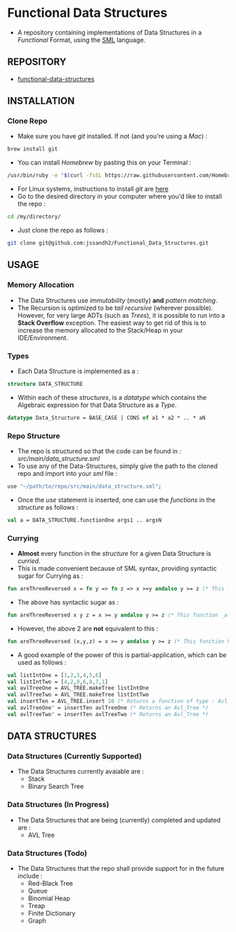 # Functional Data Structures
* A repository containing implementations of Data Structures in a _Functional_ Format, using the [SML](https://en.wikipedia.org/wiki/Standard_ML) language.

## REPOSITORY
* [functional-data-structures](https://github.com/jssandh2/functional-data-structures)

## INSTALLATION
### Clone Repo
* Make sure you have _git_ installed. If not (and you're using a _Mac_) :
```bash 
brew install git 
```
* You can install _Homebrew_ by pasting this on your Terminal :
```bash
/usr/bin/ruby -e "$(curl -fsSL https://raw.githubusercontent.com/Homebrew/install/master/install)"
```
* For Linux systems, instructions to install _git_ are [here](https://git-scm.com/book/en/v1/Getting-Started-Installing-Git)
* Go to the desired directory in your computer where you'd like to install the repo :
```bash
cd /my/directory/
```
* Just clone the repo as follows :
```bash
git clone git@github.com:jssandh2/Functional_Data_Structures.git
```
## USAGE
### Memory Allocation
* The Data Structures use _immutability_ (mostly) **and** _pattern matching_.
* The Recursion is optimized to be _tail recursive_ (wherever possible). However, for very large ADTs (such as _Trees_), it is possible to run into a **Stack Overflow** exception. The easiest way to get rid of this is to increase the memory allocated to the Stack/Heap in your IDE/Environment.

### Types
* Each Data Structure is implemented as a :
```sml
structure DATA_STRUCTURE
```
* Within each of these _structures_, is a _datatype_ which contains the Algebraic expression for that Data Structure as a _Type_.
```sml
datatype Data_Structure = BASE_CASE | CONS of a1 * a2 * .. * aN
```

### Repo Structure
* The repo is structured so that the code can be found in : _src/main/data_structure.sml_
* To use any of the Data-Structures, simply give the path to the cloned repo and import into your _sml_ file :
```sml
use "~/path/to/repo/src/main/data_structure.sml";
```
* Once the _use_ statement is inserted, one can use the _functions_ in the _structure_ as follows :
```sml
val a = DATA_STRUCTURE.functionOne args1 .. argsN
```

### Currying
* **Almost** every function in the _structure_ for a given Data Structure is _curried_. 
* This is made convenient because of SML syntax, providing syntactic sugar for Currying as :
```sml
fun areThreeReversed x = fn y => fn z => x >=y andalso y >= z (* This function has type : int -> int -> int -> bool *)
```
* The above has syntactic sugar as :
```sml
fun areThreeReversed x y z = x >= y andalso y >= z (* This function _also_ has type : int -> int -> int -> bool *)
```
* However, the above 2 are **not** equivalent to this :
```sml
fun areThreeReversed (x,y,z) = x >= y andalso y >= z (* This function has type : (int*int*int) -> bool *)
```
* A good example of the power of this is partial-application, which can be used as follows :
```sml
val listIntOne = [1,2,3,4,5,6]
val listIntTwo = [4,2,9,6,8,7,1]
val avlTreeOne = AVL_TREE.makeTree listIntOne
val avlTreeTwo = AVL_TREE.makeTree listIntTwo
val insertTen = AVL_TREE.insert 10 (* Returns a function of type : Avl_Tree -> Avl_Tree *)
val avlTreeOne' = insertTen avlTreeOne (* Returns an Avl_Tree *)
val avlTreeTwo' = insertTen avlTreeTwo (* Returns an Avl_Tree *)
```

## DATA STRUCTURES
### Data Structures (Currently Supported)
* The Data Structures currently avaiable are :
    * Stack
    * Binary Search Tree
    
### Data Structures (In Progress)
* The Data Structures that are being (currently) completed and updated are :
    * AVL Tree

### Data Structures (Todo)
* The Data Structures that the repo shall provide support for in the future include :
    * Red-Black Tree
    * Queue
    * Binomial Heap
    * Treap
    * Finite Dictionary 
    * Graph
